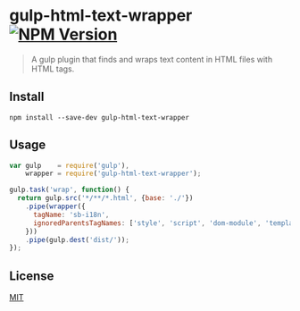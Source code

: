 # gulp-html-text-wrapper [![NPM Version][npm-image]][npm-url]
> A gulp plugin that finds and wraps text content in HTML files with HTML tags.

## Install
```shell
npm install --save-dev gulp-html-text-wrapper
```

## Usage
```js
var gulp    = require('gulp'),
    wrapper = require('gulp-html-text-wrapper');

gulp.task('wrap', function() {
  return gulp.src('*/**/*.html', {base: './'})
    .pipe(wrapper({
      tagName: 'sb-i18n',
      ignoredParentsTagNames: ['style', 'script', 'dom-module', 'template']
    }))
    .pipe(gulp.dest('dist/'));
});
```

## License
[MIT](LICENSE)

[npm-image]: https://img.shields.io/npm/v/gulp-html-text-wrapper.svg
[npm-url]: https://www.npmjs.com/package/gulp-html-text-wrapper
